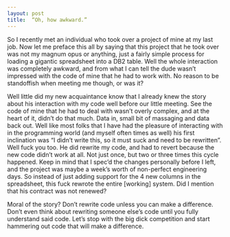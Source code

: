 ```yaml
---
layout: post
title:  “Oh, how awkward.”
---
```


So I recently met an individual who took over a project of mine at my last job. Now let me preface this all by saying that this project that he took over was not my magnum opus or anything, just a fairly simple process for loading a gigantic spreadsheet into a DB2 table. Well the whole interaction was completely awkward, and from what I can tell the dude wasn’t impressed with the code of mine that he had to work with. No reason to be standoffish when meeting me though, or was it?

Well little did my new acquaintance know that I already knew the story about his interaction with my code well before our little meeting. See the code of mine that he had to deal with wasn’t overly complex, and at the heart of it, didn’t do that much. Data in, small bit of massaging and data back out. Well like most folks that I have had the pleasure of interacting with in the programming world (and myself often times as well) his first inclination was “I didn’t write this, so it must suck and need to be rewritten”. Well fuck you too. He did rewrite my code, and had to revert because the new code didn’t work at all. Not just once, but two or three times this cycle happened. Keep in mind that I spec’d the changes personally before I left, and the project was maybe a week’s worth of non-perfect engineering days. So instead of just adding support for the 4 new columns in the spreadsheet, this fuck rewrote the entire [working] system. Did I mention that his contract was not renewed?

Moral of the story? Don’t rewrite code unless you can make a difference. Don’t even think about rewriting someone else’s code until you fully understand said code. Let’s stop with the big dick competition and start hammering out code that will make a difference.
